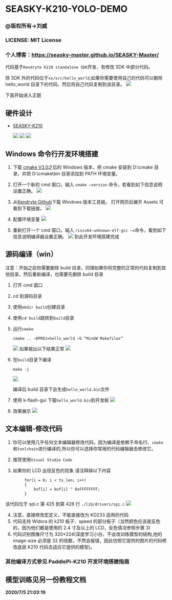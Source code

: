 # SEASKY-K210-YOLO-DEMO

### **@版权所有->刘威**

### **LICENSE:** **MIT License**

### 个人博客：<a href="https://seasky-master.github.io/SEASKY-Master/">https://seasky-master.github.io/SEASKY-Master/</a>

代码基于`Kendryte K210 standalone SDK`开发、有修改 SDK 中部分代码。

除 SDK 外的代码位于`xx/src/hello_world`,如果你需要使用自己的代码可以删除 hello_world 目录下的代码，然后将自己代码复制到该目录。
<img src="images/seasky0.jpg">

下面开始进入正题

## 硬件设计

- <a href="https://github.com/SEASKY-Master/SEASKY_K210">SEASKY-K210</a>

  <img src="images/seasky_k210_5.PNG">
  <img src="images/seasky_k210_6.PNG">
  <img src="images/seasky_k210_5.jpg">

## Windows 命令行开发环境搭建

1. 下载 <a href="https://cmake.org/download/">cmake V3.0</a>之后的 Windows 版本，把 cmake 安装到 D:\cmake 目录，并把 D:\cmake\bin 目录添加到 PATH 环境变量。
2. 打开一个新的 cmd 窗口，输入 `cmake –version` 命令，若看到如下信息说明设置正确。
   <img src="images/seasky6.jpg">

3. 从<a href="https://github.com/kendryte/kendryte-gnu-toolchain/releases">Kendryte Github</a>下载 Windows 版本工具链。 打开网页后展开 Assets 可看到下载链接。
   <img src="images/seasky7.jpg">

4) 配置环境变量
   <img src="images/seasky8.jpg">

5) 重新打开一个 cmd 窗口，输入 `riscv64-unknown-elf-gcc –v`命令，看到如下信息说明编译器设置正确。
   <img src="images/seasky9.jpg">
   到此开发环境搭建完成

## 源码编译（win）

注意：开始之前你需要删除 build 目录，同理如果你将完整的正常的代码复制到其他目录，然后重新编译，也需要先删除 build 目录

1.  打开 cmd 窗口
2.  cd 到源码目录
3.  使用`mkdir build`创建目录
4.  使用`cd build`跳转到`build`目录
5.  运行`cmake`

        cmake .. –DPROJ=hello_world –G “MinGW Makefiles”

    <img src="images/seasky1.jpg">
    如果输出以下结果正常
    <img src="images/seasky2.jpg">

6.  在`build`目录下编译

        make -j

    <img src="images/seasky3.jpg">

    编译后 build 目录下会生成`hello_world.bin`文件

7.  使用 k-flash-gui 下载`hello_world.bin`到开发板
    <img src="images/seasky4.jpg">
8.  效果展示
    <img src="images/seasky_img.png">

## 文本编辑-修改代码

1.  你可以使用几乎任何文本编辑器修改代码，因为编译是依赖于命名行、`cmake`和`toolchain`进行编译的,所以你可以选择你常用的代码编辑器去修改它。
2.  推荐使用`Visual Studio Code`
3.  如果你的 LCD 出现反色的现象
    请注释掉以下内容

             for(i = 0; i < tx_len; i++)
             {
                 buf[i] = buf[i] ^ 0xFFFFFFFF;
             }

该代码位于 spi.c 第 425 到第 428 行
`./lib/drivers/spi.c`
<img src="images/seasky5.jpg">

4.  注意，直接修改宏定义，不能直接改为 KD233 适用的代码
5.  代码支持 Widora 的 k210 板子、speed 的部分板子（当然颜色应该是反色的，因为他们都是使用的 2.4 寸及以上的 LCD，反色情况参照步骤 3)
6.  代码识别图像尺寸为 320\*224(深度学习小白，不会改训练模型的结构,他的 image-size 必须是 32 的倍数，不然会报错，因此仿照它提供的图片的代码修改底层 K210 代码去适应它提供的模型)。

### 其他编译方式参见 PaddlePi-K210 开发环境搭建指南

## 模型训练见另一份教程文档

**2020/7/5 21:03:19**
